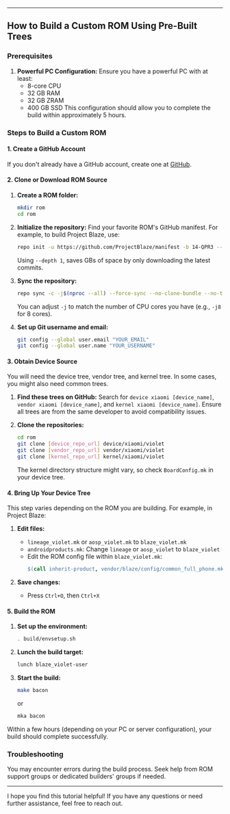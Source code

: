 
---

## How to Build a Custom ROM Using Pre-Built Trees

### Prerequisites
1. **Powerful PC Configuration:** Ensure you have a powerful PC with at least:
   - 8-core CPU
   - 32 GB RAM
   - 32 GB ZRAM
   - 400 GB SSD
   This configuration should allow you to complete the build within approximately 5 hours.

### Steps to Build a Custom ROM

#### 1. Create a GitHub Account
If you don't already have a GitHub account, create one at [GitHub](https://github.com).

#### 2. Clone or Download ROM Source
1. **Create a ROM folder:**
   ```bash
   mkdir rom
   cd rom
   ```

2. **Initialize the repository:**
   Find your favorite ROM's GitHub manifest. For example, to build Project Blaze, use:
   ```bash
   repo init -u https://github.com/ProjectBlaze/manifest -b 14-QPR3 --depth 1
   ```
   Using `--depth 1`, saves GBs of space by only downloading the latest commits.

3. **Sync the repository:**
   ```bash
   repo sync -c -j$(nproc --all) --force-sync --no-clone-bundle --no-tags --optimized-fetch --prune
   ```
   You can adjust `-j` to match the number of CPU cores you have (e.g., `-j8` for 8 cores).

4. **Set up Git username and email:**
   ```bash
   git config --global user.email "YOUR_EMAIL"
   git config --global user.name "YOUR_USERNAME"
   ```

#### 3. Obtain Device Source
You will need the device tree, vendor tree, and kernel tree. In some cases, you might also need common trees.

1. **Find these trees on GitHub:**
   Search for `device xiaomi [device_name]`, `vendor xiaomi [device_name]`, and `kernel xiaomi [device_name]`. Ensure all trees are from the same developer to avoid compatibility issues.

2. **Clone the repositories:**
   ```bash
   cd rom
   git clone [device_repo_url] device/xiaomi/violet
   git clone [vendor_repo_url] vendor/xiaomi/violet
   git clone [kernel_repo_url] kernel/xiaomi/violet
   ```
   The kernel directory structure might vary, so check `BoardConfig.mk` in your device tree.

#### 4. Bring Up Your Device Tree
This step varies depending on the ROM you are building. For example, in Project Blaze:
1. **Edit files:**
   - `lineage_violet.mk` or `aosp_violet.mk` to `blaze_violet.mk`
   - `androidproducts.mk`: Change `lineage` or `aosp_violet` to `blaze_violet`
   - Edit the ROM config file within `blaze_violet.mk`:
     ```mk
     $(call inherit-product, vendor/blaze/config/common_full_phone.mk)
     ```

2. **Save changes:**
   - Press `Ctrl+O`, then `Ctrl+X`

#### 5. Build the ROM
1. **Set up the environment:**
   ```bash
   . build/envsetup.sh
   ```

2. **Lunch the build target:**
   ```bash
   lunch blaze_violet-user
   ```

3. **Start the build:**
   ```bash
   make bacon
   ```
   or
   ```bash
   mka bacon
   ```

Within a few hours (depending on your PC or server configuration), your build should complete successfully. 

### Troubleshooting
You may encounter errors during the build process. Seek help from ROM support groups or dedicated builders' groups if needed.

---

I hope you find this tutorial helpful! If you have any questions or need further assistance, feel free to reach out.
